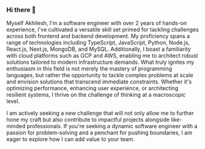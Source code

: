 ### Hi there 👋

Myself Akhilesh, I'm a software engineer with over 2 years of hands-on experience, I've cultivated a versatile skill set primed for tackling challenges across both frontend and backend development. 
My proficiency spans a range of technologies including TypeScript, JavaScript, Python, Node.js, React.js, Next.js, MongoDB, and MySQL. Additionally, I boast a familiarity with cloud platforms such as GCP and AWS, enabling me to architect robust solutions tailored to modern infrastructure demands.
What truly ignites my enthusiasm in this field is not merely the mastery of programming languages, but rather the opportunity to tackle complex problems at scale and envision solutions that transcend immediate constraints. Whether it's optimizing performance, enhancing user experience, or architecting resilient systems, I thrive on the challenge of thinking at a macroscopic level.

I am actively seeking a new challenge that will not only allow me to further hone my craft but also contribute to impactful projects alongside like-minded professionals. If you're seeking a dynamic software engineer with a passion for problem-solving and a penchant for pushing boundaries, I am eager to explore how I can add value to your team.


